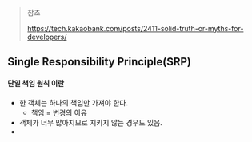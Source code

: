 > 참조
> 
> https://tech.kakaobank.com/posts/2411-solid-truth-or-myths-for-developers/


## Single Responsibility Principle(SRP)

#### 단일 책임 원칙 이란

- 한 객체는 하나의 책임만 가져야 한다.
	- 책임 = 변경의 이유
- 객체가 너무 많아지므로 지키지 않는 경우도 있음.
- 
